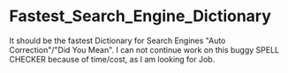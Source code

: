 # Fastest_Search_Engine_Dictionary
It should be the fastest Dictionary for Search Engines "Auto Correction"/"Did You Mean".
I can not continue work on this buggy SPELL CHECKER because of time/cost, as I am looking for Job.

